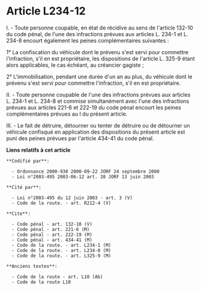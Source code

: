 # Article L234-12

I. - Toute personne coupable, en état de récidive au sens de l'article 132-10 du code pénal, de l'une des infractions prévues
aux articles L. 234-1 et L. 234-8 encourt également les peines complémentaires suivantes :

1° La confiscation du véhicule dont le prévenu s'est servi pour commettre l'infraction, s'il en est propriétaire, les
dispositions de l'article L. 325-9 étant alors applicables, le cas échéant, au créancier gagiste ;

2° L'immobilisation, pendant une durée d'un an au plus, du véhicule dont le prévenu s'est servi pour commettre l'infraction,
s'il en est propriétaire.

II. - Toute personne coupable de l'une des infractions prévues aux articles L. 234-1 et L. 234-8 et commise simultanément
avec l'une des infractions prévues aux articles 221-6 et 222-19 du code pénal encourt les peines complémentaires prévues au I
du présent article.

III. - Le fait de détruire, détourner ou tenter de détruire ou de détourner un véhicule confisqué en application des
dispositions du présent article est puni des peines prévues par l'article 434-41 du code pénal.

**Liens relatifs à cet article**

	**Codifié par**:

	  - Ordonnance 2000-930 2000-09-22 JORF 24 septembre 2000
	  - Loi n°2003-495 2003-06-12 art. 38 JORF 13 juin 2003

	**Cité par**:

	  - Loi n°2003-495 du 12 juin 2003 - art. 3 (V)
	  - Code de la route. - art. R212-4 (V)

	**Cite**:

	  - Code pénal - art. 132-10 (V)
	  - Code pénal - art. 221-6 (M)
	  - Code pénal - art. 222-19 (M)
	  - Code pénal - art. 434-41 (M)
	  - Code de la route. - art. L234-1 (M)
	  - Code de la route. - art. L234-8 (M)
	  - Code de la route. - art. L325-9 (M)

	**Anciens textes**:

	  - Code de la route - art. L10 (Ab)
	  - Code de la route L10
